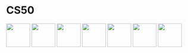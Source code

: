 # CS50



<p float="left">
  <img src="https://user-images.githubusercontent.com/88045655/158039059-dc78059b-1543-4c88-b7ef-709e91791e4d.svg" width="64px" />
  <img src="https://user-images.githubusercontent.com/88045655/158039214-f3a66aa3-dd05-46d0-8f91-ab64f13c7c00.svg" width="64px" /> 
  <img src="https://user-images.githubusercontent.com/88045655/158039238-a27f719d-5e49-4b49-b8f3-2a389190af9a.svg" width="64px" />
  <img src="https://user-images.githubusercontent.com/88045655/158039258-5da297ec-d741-4561-80db-c8f012fee841.svg" width="64px" />
  <img src="https://user-images.githubusercontent.com/88045655/158039267-85991504-668d-4959-9638-58891c94cd70.svg" width="64px" />
  <img src="https://user-images.githubusercontent.com/88045655/158039432-d8ed3615-ea27-4d74-84e6-c27d9b2a6058.svg" width="64px" />
  <img src="https://user-images.githubusercontent.com/88045655/158039353-a7f7d13d-1756-46de-bdd7-373e0d52d432.svg" width="64px" />
</p>






